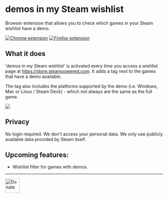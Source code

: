 # demos in my Steam wishlist
Browser extension that allows you to check which games in your Steam wishlist have a demo.


[![Chrome extension](https://storage.googleapis.com/web-dev-uploads/image/WlD8wC6g8khYWPJUsQceQkhXSlv1/UV4C4ybeBTsZt43U4xis.png)](https://chrome.google.com/webstore/detail/demos-in-my-steam-wishlis/cfdhaglgnhlacodkjjmlbcglgecnelnj)
[![Firefox extension](https://extensionworkshop.com/assets/img/documentation/publish/get-the-addon-178x60px.dad84b42.png)](https://addons.mozilla.org/de/firefox/addon/demos-in-my-steam-wishlist/)



## What it does
'demos in my Steam wishlist' is activated every time you access a wishlist page at https://store.steampowered.com. It adds a tag next to the games that have a demo available.

The tag also includes the platforms supported by the demo (i.e. Windows, Mac or Linux / Steam Deck) - which not always are the same as the full game.

![](https://i.imgur.com/R31JF4R.jpg)

## Privacy

No login required.
We don't access your personal data.
We only use publicly available data provided by Steam itself.


## Upcoming features:

* Wishlist filter for games with demos.

---

<a href='https://ko-fi.com/demosinmysteamwishlist' target='_blank'><img height='35' style='border:0px;height:46px;' src='https://az743702.vo.msecnd.net/cdn/kofi3.png?v=0' border='0' alt='Donate' />
